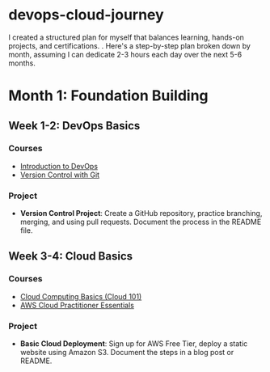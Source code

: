 # devops-cloud-journey
I created a structured plan for myself that balances learning, hands-on projects, and certifications. . Here's a step-by-step plan broken down by month, assuming I can dedicate 2-3 hours each day over the next 5-6 months.


# Month 1: Foundation Building

## Week 1-2: DevOps Basics

### Courses
- [Introduction to DevOps](https://www.coursera.org/learn/devops)
- [Version Control with Git](https://www.codecademy.com/learn/learn-git)

### Project
- **Version Control Project**: Create a GitHub repository, practice branching, merging, and using pull requests. Document the process in the README file.

## Week 3-4: Cloud Basics

### Courses
- [Cloud Computing Basics (Cloud 101)](https://www.coursera.org/learn/cloud-computing-basics)
- [AWS Cloud Practitioner Essentials](https://www.aws.training/Details/Curriculum?id=20685)

### Project
- **Basic Cloud Deployment**: Sign up for AWS Free Tier, deploy a static website using Amazon S3. Document the steps in a blog post or README.
